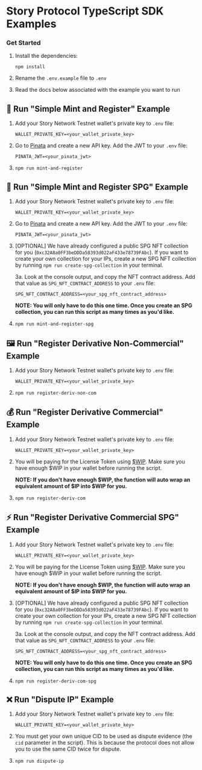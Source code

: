 # Story Protocol TypeScript SDK Examples

### Get Started

1. Install the dependencies:

    ```
    npm install
    ```

2. Rename the `.env.example` file to `.env`

3. Read the docs below associated with the example you want to run

## 📄 Run "Simple Mint and Register" Example

1. Add your Story Network Testnet wallet's private key to `.env` file:

    ```
    WALLET_PRIVATE_KEY=<your_wallet_private_key>
    ```

2. Go to [Pinata](https://pinata.cloud/) and create a new API key. Add the JWT to your `.env` file:

    ```
    PINATA_JWT=<your_pinata_jwt>
    ```

3. `npm run mint-and-register`

## 📄 Run "Simple Mint and Register SPG" Example

1. Add your Story Network Testnet wallet's private key to `.env` file:

    ```
    WALLET_PRIVATE_KEY=<your_wallet_private_key>
    ```

2. Go to [Pinata](https://pinata.cloud/) and create a new API key. Add the JWT to your `.env` file:

    ```
    PINATA_JWT=<your_pinata_jwt>
    ```

3. [OPTIONAL] We have already configured a public SPG NFT collection for you (`0xc32A8a0FF3beDDDa58393d022aF433e78739FAbc`). If you want to create your own collection for your IPs, create a new SPG NFT collection by running `npm run create-spg-collection` in your terminal.

    3a. Look at the console output, and copy the NFT contract address. Add that value as `SPG_NFT_CONTRACT_ADDRESS` to your `.env` file:

    ```
    SPG_NFT_CONTRACT_ADDRESS=<your_spg_nft_contract_address>
    ```

    **NOTE: You will only have to do this one time. Once you create an SPG collection, you can run this script as many times as you'd like.**

4. `npm run mint-and-register-spg`

## 🖼️ Run "Register Derivative Non-Commercial" Example

1. Add your Story Network Testnet wallet's private key to `.env` file:

    ```
    WALLET_PRIVATE_KEY=<your_wallet_private_key>
    ```

2. `npm run register-deriv-non-com`

## 💰 Run "Register Derivative Commercial" Example

1. Add your Story Network Testnet wallet's private key to `.env` file:

    ```
    WALLET_PRIVATE_KEY=<your_wallet_private_key>
    ```

2. You will be paying for the License Token using [$WIP](https://aeneid.storyscan.xyz/address/0x1514000000000000000000000000000000000000). Make sure you have enough $WIP in your wallet before running the script.

    **NOTE: If you don't have enough $WIP, the function will auto wrap an equivalent amount of $IP into $WIP for you.**

3. `npm run register-deriv-com`

## ⚡ Run "Register Derivative Commercial SPG" Example

1. Add your Story Network Testnet wallet's private key to `.env` file:

    ```
    WALLET_PRIVATE_KEY=<your_wallet_private_key>
    ```

2. You will be paying for the License Token using [$WIP](https://aeneid.storyscan.xyz/address/0x1514000000000000000000000000000000000000). Make sure you have enough $WIP in your wallet before running the script.

    **NOTE: If you don't have enough $WIP, the function will auto wrap an equivalent amount of $IP into $WIP for you.**

3. [OPTIONAL] We have already configured a public SPG NFT collection for you (`0xc32A8a0FF3beDDDa58393d022aF433e78739FAbc`). If you want to create your own collection for your IPs, create a new SPG NFT collection by running `npm run create-spg-collection` in your terminal.

    3a. Look at the console output, and copy the NFT contract address. Add that value as `SPG_NFT_CONTRACT_ADDRESS` to your `.env` file:

    ```
    SPG_NFT_CONTRACT_ADDRESS=<your_spg_nft_contract_address>
    ```

    **NOTE: You will only have to do this one time. Once you create an SPG collection, you can run this script as many times as you'd like.**

4. `npm run register-deriv-com-spg`

## ❌ Run "Dispute IP" Example

1. Add your Story Network Testnet wallet's private key to `.env` file:

    ```
    WALLET_PRIVATE_KEY=<your_wallet_private_key>
    ```

2. You must get your own unique CID to be used as dispute evidence (the `cid` parameter in the script). This is because the protocol does not allow you to use the same CID twice for dispute.

3. `npm run dispute-ip`
